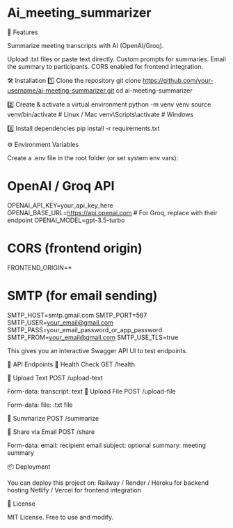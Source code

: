 # Ai_meeting_summarizer
🚀 Features

Summarize meeting transcripts with AI (OpenAI/Groq).

Upload .txt files or paste text directly.
Custom prompts for summaries.
Email the summary to participants.
CORS enabled for frontend integration.

🛠️ Installation
1️⃣ Clone the repository
git clone https://github.com/your-username/ai-meeting-summarizer.git
cd ai-meeting-summarizer

2️⃣ Create & activate a virtual environment
python -m venv venv
source venv/bin/activate   # Linux / Mac
venv\Scripts\activate      # Windows

3️⃣ Install dependencies
pip install -r requirements.txt

⚙️ Environment Variables

Create a .env file in the root folder (or set system env vars):

# OpenAI / Groq API
OPENAI_API_KEY=your_api_key_here
OPENAI_BASE_URL=https://api.openai.com   # For Groq, replace with their endpoint
OPENAI_MODEL=gpt-3.5-turbo

# CORS (frontend origin)
FRONTEND_ORIGIN=*

# SMTP (for email sending)
SMTP_HOST=smtp.gmail.com
SMTP_PORT=587
SMTP_USER=your_email@gmail.com
SMTP_PASS=your_email_password_or_app_password
SMTP_FROM=your_email@gmail.com
SMTP_USE_TLS=true

This gives you an interactive Swagger API UI to test endpoints.

📡 API Endpoints
🔹 Health Check
GET /health

🔹 Upload Text
POST /upload-text


Form-data:
transcript: text
🔹 Upload File
POST /upload-file

Form-data:
file: .txt file

🔹 Summarize
POST /summarize

🔹 Share via Email
POST /share

Form-data:
email: recipient email
subject: optional
summary: meeting summary

📦 Deployment

You can deploy this project on:
Railway / Render / Heroku for backend hosting
Netlify / Vercel for frontend integration

📝 License

MIT License. Free to use and modify.
